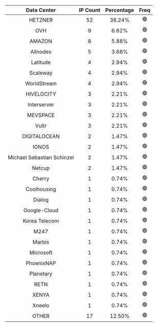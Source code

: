 | Data Center | IP Count | Percentage | Freq |
|:------------:|:--------:|:-----------:|:-----:|
| HETZNER | 52 | 38.24% | 🟢 |
| OVH | 9 | 6.62% | 🟢 |
| AMAZON | 8 | 5.88% | 🟢 |
| Allnodes | 5 | 3.68% | 🟢 |
| Latitude | 4 | 2.94% | 🟢 |
| Scaleway | 4 | 2.94% | 🟢 |
| WorldStream | 4 | 2.94% | 🟢 |
| HIVELOCITY | 3 | 2.21% | 🟢 |
| Interserver | 3 | 2.21% | 🟢 |
| MEVSPACE | 3 | 2.21% | 🟢 |
| Vultr | 3 | 2.21% | 🟢 |
| DIGITALOCEAN | 2 | 1.47% | 🟢 |
| IONOS | 2 | 1.47% | 🟢 |
| Michael Sebastian Schinzel | 2 | 1.47% | 🟢 |
| Netcup | 2 | 1.47% | 🟢 |
| Cherry | 1 | 0.74% | 🟢 |
| Coolhousing | 1 | 0.74% | 🟢 |
| Dialog | 1 | 0.74% | 🟢 |
| Google-Cloud | 1 | 0.74% | 🟢 |
| Korea Telecom | 1 | 0.74% | 🟢 |
| M247 | 1 | 0.74% | 🟢 |
| Marbis | 1 | 0.74% | 🟢 |
| Microsoft | 1 | 0.74% | 🟢 |
| PhoenixNAP | 1 | 0.74% | 🟢 |
| Planetary | 1 | 0.74% | 🟢 |
| RETN | 1 | 0.74% | 🟢 |
| XENYA | 1 | 0.74% | 🟢 |
| Xneelo | 1 | 0.74% | 🟢 |
| OTHER | 17 | 12.50% | 🟢 |
